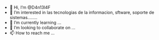 - 👋 Hi, I’m @D4n13l4F
- 👀 I’m interested in las tecnologias de la informacion, sftware, soporte de sistemas........
- 🌱 I’m currently learning ...
- 💞️ I’m looking to collaborate on ...
- 📫 How to reach me ...

<!---
D4n13l4F/D4n13l4F is a ✨ special ✨ repository because its `README.md` (this file) appears on your GitHub profile.
You can click the Preview link to take a look at your changes.
--->
